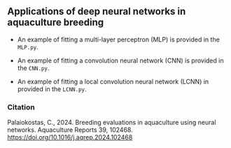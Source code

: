 ## Applications of deep neural networks in aquaculture breeding

* An example of fitting a multi-layer perceptron (MLP) is provided in the `MLP.py`.

* An example of fitting a convolution neural network (CNN) is provided in the `CNN.py`.

* An example of fitting a local convolution neural network (LCNN) in provided in the `LCNN.py`.

### Citation

Palaiokostas, C., 2024. Breeding evaluations in aquaculture using neural networks. Aquaculture Reports 39, 102468. https://doi.org/10.1016/j.aqrep.2024.102468

